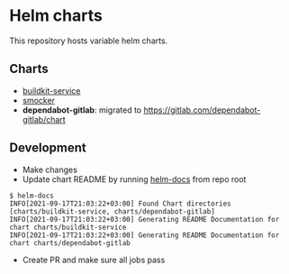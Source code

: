 # Helm charts

This repository hosts variable helm charts.

## Charts

* [buildkit-service](charts/buildkit-service/README.md)
* [smocker](charts/smocker/README.md)
* **dependabot-gitlab**: migrated to <https://gitlab.com/dependabot-gitlab/chart>

## Development

* Make changes
* Update chart README by running [helm-docs](https://github.com/norwoodj/helm-docs/releases) from repo root

```shell
$ helm-docs
INFO[2021-09-17T21:03:22+03:00] Found Chart directories [charts/buildkit-service, charts/dependabot-gitlab]
INFO[2021-09-17T21:03:22+03:00] Generating README Documentation for chart charts/buildkit-service
INFO[2021-09-17T21:03:22+03:00] Generating README Documentation for chart charts/dependabot-gitlab
```

* Create PR and make sure all jobs pass
